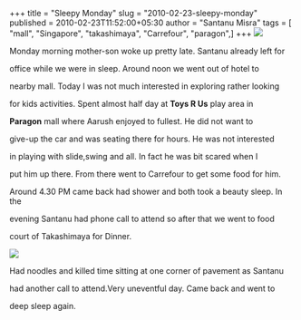 +++
title = "Sleepy Monday"
slug = "2010-02-23-sleepy-monday"
published = 2010-02-23T11:52:00+05:30
author = "Santanu Misra"
tags = [ "mall", "Singapore", "takashimaya", "Carrefour", "paragon",]
+++
[![](../images/thumbnails/2010-02-23-sleepy-monday-Aarush_M.jpg)](../images/2010-02-23-sleepy-monday-Aarush_M.jpg)



Monday morning mother-son woke up pretty late. Santanu already left for

office while we were in sleep. Around noon we went out of hotel to

nearby mall. Today I was not much interested in exploring rather looking

for kids activities. Spent almost half day at **Toys R Us** play area in

**Paragon** mall where Aarush enjoyed to fullest. He did not want to

give-up the car and was seating there for hours. He was not interested

in playing with slide,swing and all. In fact he was bit scared when I

put him up there. From there went to Carrefour to get some food for him.

Around 4.30 PM came back had shower and both took a beauty sleep. In the

evening Santanu had phone call to attend so after that we went to food

court of Takashimaya for Dinner.



  



  



[![](../images/thumbnails/2010-02-23-sleepy-monday-dinner.jpg)](../images/2010-02-23-sleepy-monday-dinner.jpg)



Had noodles and killed time sitting at one corner of pavement as Santanu

had another call to attend.Very uneventful day. Came back and went to

deep sleep again.
